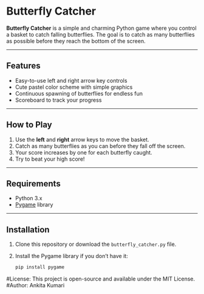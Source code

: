 # Butterfly Catcher

**Butterfly Catcher** is a simple and charming Python game where you control a basket to catch falling butterflies. The goal is to catch as many butterflies as possible before they reach the bottom of the screen.

---

## Features

- Easy-to-use left and right arrow key controls
- Cute pastel color scheme with simple graphics
- Continuous spawning of butterflies for endless fun
- Scoreboard to track your progress

---

## How to Play

1. Use the **left** and **right** arrow keys to move the basket.
2. Catch as many butterflies as you can before they fall off the screen.
3. Your score increases by one for each butterfly caught.
4. Try to beat your high score!

---

## Requirements

- Python 3.x
- [Pygame](https://www.pygame.org/news) library

---

## Installation

1. Clone this repository or download the `butterfly_catcher.py` file.
2. Install the Pygame library if you don’t have it:

   ```bash
   pip install pygame
#License: This project is open-source and available under the MIT License.
#Author: Ankita Kumari
